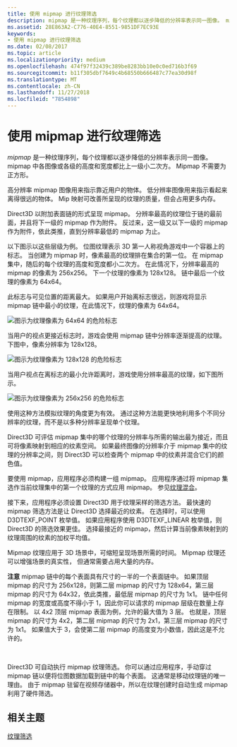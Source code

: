 ```yaml
---
title: 使用 mipmap 进行纹理筛选
description: mipmap 是一种纹理序列，每个纹理都以逐步降低的分辨率表示同一图像。 mipmap 中各图像或各级的高度和宽度都比上一级小二次方。
ms.assetid: 28E863A2-C776-40E4-8551-9851DF7EC93E
keywords:
- 使用 mipmap 进行纹理筛选
ms.date: 02/08/2017
ms.topic: article
ms.localizationpriority: medium
ms.openlocfilehash: 474f97f32439c389be8283bb10e0c0ed716b3f69
ms.sourcegitcommit: b11f305dbf7649c4b68550b666487c77ea30d98f
ms.translationtype: MT
ms.contentlocale: zh-CN
ms.lasthandoff: 11/27/2018
ms.locfileid: "7854898"
---
```

# <a name="texture-filtering-with-mipmaps"></a>使用 mipmap 进行纹理筛选


*mipmap* 是一种纹理序列，每个纹理都以逐步降低的分辨率表示同一图像。 mipmap 中各图像或各级的高度和宽度都比上一级小二次方。 Mipmap 不需要为正方形。

高分辨率 mipmap 图像用来指示靠近用户的物体。 低分辨率图像用来指示看起来离得很远的物体。 Mip 映射可改善所呈现的纹理的质量，但会占用更多内存。

Direct3D 以附加表面链的形式呈现 mipmap。 分辨率最高的纹理位于链的最前面，并且将下一级的 mipmap 作为附件。 反过来，这一级又以下一级的 mipmap 作为附件，依此类推，直到分辨率最低的 mipmap 为止。

以下图示以这些层级为例。 位图纹理表示 3D 第一人称视角游戏中一个容器上的标志。 当创建为 mipmap 时，像素最高的纹理排在集合的第一位。 在 mipmap 集中，随后的每个纹理的高度和宽度都小二次方。 在此情况下，分辨率最高的 mipmap 的像素为 256x256。 下一个纹理的像素为 128x128。 链中最后一个纹理的像素为 64x64。

此标志与可见位置的距离最大。 如果用户开始离标志很远，则游戏将显示 mipmap 链中最小的纹理，在此情况下，纹理的像素为 64x64。

![图示为纹理像素为 64x64 的危险标志](images/mip1.jpg)

当用户的视点更接近标志时，游戏会使用 mipmap 链中分辨率逐渐提高的纹理。 下图中，像素分辨率为 128x128。

![图示为纹理像素为 128x128 的危险标志](images/mip2.jpg)

当用户视点在离标志的最小允许距离时，游戏使用分辨率最高的纹理，如下图所示。

![图示为纹理像素为 256x256 的危险标志](images/mip3.jpg)

使用这种方法模拟纹理的角度更为有效。 通过这种方法能更快地利用多个不同分辨率的纹理，而不是以多种分辨率呈现单个纹理。

Direct3D 可评估 mipmap 集中的哪个纹理的分辨率与所需的输出最为接近，而且可将像素映射到相应的纹素空间。 如果最终图像的分辨率介于 mipmap 集中的纹理的分辨率之间，则 Direct3D 可以检查两个 mipmap 中的纹素并混合它们的颜色值。

要使用 mipmap，应用程序必须构建一组 mipmap。 应用程序通过将 mipmap 集选作当前纹理集中的第一个纹理的方式应用 mipmap。 参见[纹理混合](texture-blending.md)。

接下来，应用程序必须设置 Direct3D 用于纹理采样的筛选方法。 最快速的 mipmap 筛选方法是让 Direct3D 选择最近的纹素。 在选择时，可以使用 D3DTEXF\_POINT 枚举值。 如果应用程序使用 D3DTEXF\_LINEAR 枚举值，则 Direct3D 的筛选效果更佳。 选择最接近的 mipmap，然后计算当前像素映射到的纹理周围的纹素的加权平均值。

Mipmap 纹理应用于 3D 场景中，可缩短呈现场景所需的时间。 Mipmap 纹理还可以增强场景的真实性， 但通常需要占用大量的内存。

**注意** mipmap 链中的每个表面具有尺寸的一半的一个表面链中。 如果顶层 mipmap 的尺寸为 256x128，则第二层 mipmap 的尺寸为 128x64，第三层 mipmap 的尺寸为 64x32，依此类推，最低层 mipmap 的尺寸为 1x1。 链中任何 mipmap 的宽度或高度不得小于 1，因此你可以请求的 mipmap 层级在数量上存在限制。 以 4x2 顶层 mipmap 表面为例，允许的最大值为 3 层。 也就是，顶层 mipmap 的尺寸为 4x2，第二层 mipmap 的尺寸为 2x1，第三层 mipmap 的尺寸为 1x1。 如果值大于 3，会使第二层 mipmap 的高度变为小数值，因此这是不允许的。

 

Direct3D 可自动执行 mipmap 纹理筛选。 你可以通过应用程序，手动穿过 mipmap 链以便将位图数据加载到链中的每个表面。 这通常是移动纹理链的唯一理由。 由于 mipmap 驻留在视频存储器中，所以在纹理创建时自动生成 mipmap 利用了硬件筛选。

## <a name="span-idrelated-topicsspanrelated-topics"></a><span id="related-topics"></span>相关主题


[纹理筛选](texture-filtering.md)

 

 




